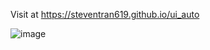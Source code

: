 Visit at 
https://steventran619.github.io/ui_auto

![image](https://user-images.githubusercontent.com/65416951/229247870-33dc6a23-b108-4493-81e8-8185de1524ca.png)
